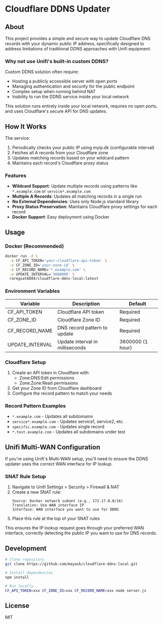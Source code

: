 # Cloudflare DDNS Updater

## About

This project provides a simple and secure way to update Cloudflare DNS records with your dynamic public IP address, specifically designed to address limitations of traditional DDNS approaches with Unifi equipment.

### Why not use Unifi's built-in custom DDNS?

Custom DDNS solution often require:
- Hosting a publicly accessible server with open ports
- Managing authentication and security for the public endpoint
- Complex setup when running behind NAT
- Inability to run the DDNS service inside your local network

This solution runs entirely inside your local network, requires no open ports, and uses Cloudflare's secure API for DNS updates.

## How It Works

The service:
1. Periodically checks your public IP using myip.dk (configurable interval)
2. Fetches all A records from your Cloudflare zone
3. Updates matching records based on your wildcard pattern
4. Maintains each record's Cloudflare proxy status

### Features

- **Wildcard Support**: Update multiple records using patterns like `*.example.com` or `service*.example.com`
- **Multiple A Records**: Updates all matching records in a single run
- **No External Dependencies**: Uses only Node.js standard library
- **Proxy Status Preservation**: Maintains Cloudflare proxy settings for each record
- **Docker Support**: Easy deployment using Docker

## Usage

### Docker (Recommended)

```bash
docker run -d \
  -e CF_API_TOKEN='your-cloudflare-api-token' \
  -e CF_ZONE_ID='your-zone-id' \
  -e CF_RECORD_NAME='*.example.com' \
  -e UPDATE_INTERVAL='3600000' \
  raregoat8804/cloudflare-ddns-local:latest
```

### Environment Variables

| Variable | Description | Default |
|----------|-------------|---------|
| CF_API_TOKEN | Cloudflare API token | Required |
| CF_ZONE_ID | Cloudflare Zone ID | Required |
| CF_RECORD_NAME | DNS record pattern to update | Required |
| UPDATE_INTERVAL | Update interval in milliseconds | 3600000 (1 hour) |

### Cloudflare Setup

1. Create an API token in Cloudflare with:
   - Zone:DNS:Edit permissions
   - Zone:Zone:Read permissions
2. Get your Zone ID from Cloudflare dashboard
3. Configure the record pattern to match your needs

### Record Pattern Examples

- `*.example.com` - Updates all subdomains
- `service*.example.com` - Updates service1, service2, etc.
- `specific.example.com` - Updates single record
- `*.test.example.com` - Updates all subdomains under test

## Unifi Multi-WAN Configuration

If you're using Unifi's Multi-WAN setup, you'll need to ensure the DDNS updater uses the correct WAN interface for IP lookup.

### SNAT Rule Setup

1. Navigate to Unifi Settings > Security > Firewall & NAT
2. Create a new SNAT rule:
   ```
   Source: Docker network subnet (e.g., 172.17.0.0/16)
   Translation: Use WAN interface IP
   Interface: WAN interface you want to use for DDNS
   ```
3. Place this rule at the top of your SNAT rules

This ensures the IP lookup request goes through your preferred WAN interface, correctly detecting the public IP you want to use for DNS records.

## Development

```bash
# Clone repository
git clone https://github.com/mayask/cloudflare-ddns-local.git

# Install dependencies
npm install

# Run locally
CF_API_TOKEN=xxx CF_ZONE_ID=xxx CF_RECORD_NAME=xxx node server.js
```

## License

MIT 